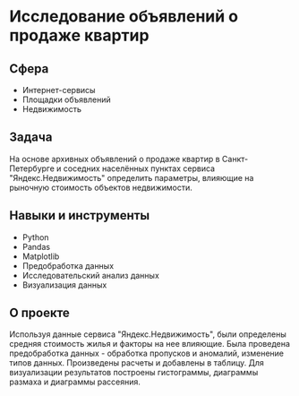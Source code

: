 # Исследование объявлений о продаже квартир

## Сфера
- Интернет-сервисы
- Площадки объявлений
- Недвижимость

## Задача
На основе архивных объявлений о продаже квартир в Санкт-Петербурге и соседних населённых пунктах сервиса "Яндекс.Недвижимость" определить параметры, влияющие на рыночную стоимость объектов недвижимости.

## Навыки и инструменты
- Python
- Pandas
- Matplotlib
- Предобработка данных
- Исследовательский анализ данных
- Визуализация данных

## О проекте
Используя данные сервиса "Яндекс.Недвижимость", были определены средняя стоимость жилья и факторы на нее влияющие. Была проведена предобработка данных - обработка пропусков и аномалий, изменение типов данных. Произведены расчеты и добавлены в таблицу. Для визуализации результатов построены гистограммы, диаграммы размаха и диаграммы рассеяния.  
